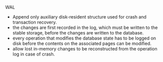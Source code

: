 WAL
- Append only auxiliary disk-resident structure used for crash and transaction recovery.
- the changes are first recorded in the log, which must be written to the stable storage, before the changes are written to the database.
- every operation that modifies the database state has to be logged on disk before the contents on the associated pages can be modified.
- allow lost in-memory changes to be reconstructed from the operation log in case of crash.
